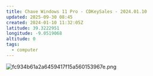 ```yaml
---
title: Chave Windows 11 Pro - CDKeySales - 2024.01.10
updated: 2025-09-30 08:45
created: 2024-01-10 11:32:05Z
latitude: 39.3222951
longitude: -9.0519068
altitude: 0
tags:
  - computer
---
```


![fc934b61a2a6459417f15a560153967e.png](fc934b61a2a6459417f15a560153967e.png)